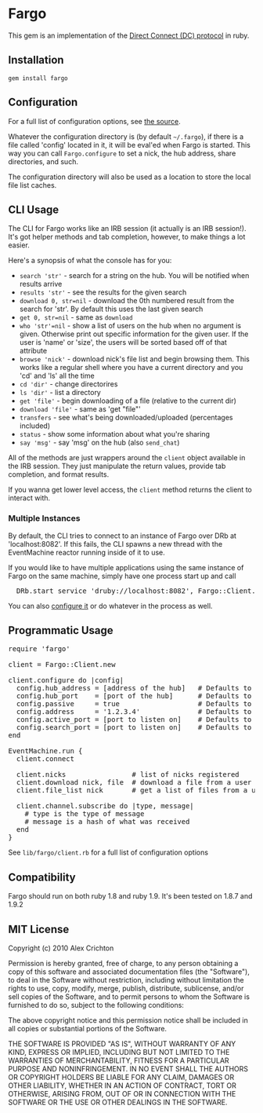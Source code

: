 # Fargo

This gem is an implementation of the [Direct Connect (DC) protocol](http://en.wikipedia.org/wiki/Direct_Connect_\(file_sharing\)) in ruby.

## Installation

`gem install fargo`

## Configuration

For a full list of configuration options, see [the source](http://github.com/alexcrichton/fargo/blob/master/lib/fargo/client.rb).

Whatever the configuration directory is (by default `~/.fargo`), if there is a file called 'config' located in it, it will be eval'ed when Fargo is started. This way you can call `Fargo.configure` to set a nick, the hub address, share directories, and such.

The configuration directory will also be used as a location to store the local file list caches.

## CLI Usage

The CLI for Fargo works like an IRB session (it actually is an IRB session!). It's got helper methods and tab completion, however, to make things a lot easier.

Here's a synopsis of what the console has for you:

  * `search 'str'` - search for a string on the hub. You will be notified when results arrive
  * `results 'str'` - see the results for the given search
  * `download 0, str=nil` - download the 0th numbered result from the search for 'str'. By default this uses the last given search
  * `get 0, str=nil` - same as `download`
  * `who 'str'=nil` - show a list of users on the hub when no argument is given. Otherwise print out specific information for the given user. If the user is 'name' or 'size', the users will be sorted based off of that attribute
  * `browse 'nick'` - download nick's file list and begin browsing them. This works like a regular shell where you have a current directory and you 'cd' and 'ls' all the time
  * `cd 'dir'` - change directorires
  * `ls 'dir'` - list a directory
  * `get 'file'` - begin downloading of a file (relative to the current dir)
  * `download 'file'` - same as 'get "file"'
  * `transfers` - see what's being downloaded/uploaded (percentages included)
  * `status` - show some information about what you're sharing
  * `say 'msg'` - say 'msg' on the hub (also `send_chat`)

All of the methods are just wrappers around the `client` object available in the IRB session. They just manipulate the return values, provide tab completion, and format results.

If you wanna get lower level access, the `client` method returns the client to interact with.

### Multiple Instances

By default, the CLI tries to connect to an instance of Fargo over DRb at 'localhost:8082'. If this fails, the CLI spawns a new thread with the EventMachine reactor running inside of it to use.

If you would like to have multiple applications using the same instance of Fargo on the same machine, simply have one process start up and call

<pre>
  DRb.start_service 'druby://localhost:8082', Fargo::Client.new
</pre>

You can also [configure it](http://github.com/alexcrichton/cohort_radio/blob/master/lib/fargo/daemon.rb) or do whatever in the process as well.

## Programmatic Usage

<pre>
require 'fargo'

client = Fargo::Client.new

client.configure do |config|
  config.hub_address = [address of the hub]   # Defaults to 127.0.0.1
  config.hub_port    = [port of the hub]      # Defaults to 7314
  config.passive     = true                   # Defaults to false
  config.address     = '1.2.3.4'              # Defaults to machine IP
  config.active_port = [port to listen on]    # Defaults to 7315
  config.search_port = [port to listen on]    # Defaults to 7316
end

EventMachine.run {
  client.connect

  client.nicks                # list of nicks registered
  client.download nick, file  # download a file from a user
  client.file_list nick       # get a list of files from a user

  client.channel.subscribe do |type, message|
    # type is the type of message
    # message is a hash of what was received
  end
}
</pre>

See `lib/fargo/client.rb` for a full list of configuration options

## Compatibility

Fargo should run on both ruby 1.8 and ruby 1.9. It's been tested on 1.8.7 and 1.9.2

## MIT License

Copyright (c) 2010 Alex Crichton

Permission is hereby granted, free of charge, to any person obtaining a copy
of this software and associated documentation files (the "Software"), to deal
in the Software without restriction, including without limitation the rights
to use, copy, modify, merge, publish, distribute, sublicense, and/or sell
copies of the Software, and to permit persons to whom the Software is
furnished to do so, subject to the following conditions:

The above copyright notice and this permission notice shall be included in
all copies or substantial portions of the Software.

THE SOFTWARE IS PROVIDED "AS IS", WITHOUT WARRANTY OF ANY KIND, EXPRESS OR
IMPLIED, INCLUDING BUT NOT LIMITED TO THE WARRANTIES OF MERCHANTABILITY,
FITNESS FOR A PARTICULAR PURPOSE AND NONINFRINGEMENT. IN NO EVENT SHALL THE
AUTHORS OR COPYRIGHT HOLDERS BE LIABLE FOR ANY CLAIM, DAMAGES OR OTHER
LIABILITY, WHETHER IN AN ACTION OF CONTRACT, TORT OR OTHERWISE, ARISING FROM,
OUT OF OR IN CONNECTION WITH THE SOFTWARE OR THE USE OR OTHER DEALINGS IN
THE SOFTWARE.
